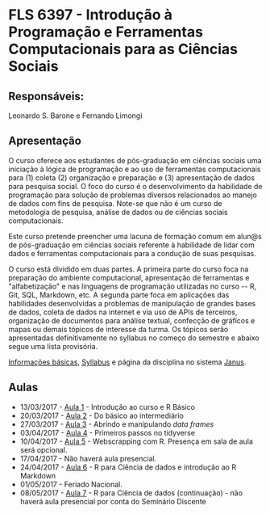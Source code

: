 #  FLS 6397 - Introdução à Programação e Ferramentas Computacionais para as Ciências Sociais

## Responsáveis: 
Leonardo S. Barone e Fernando Limongi

## Apresentação

O curso oferece aos estudantes de pós-graduação em ciências sociais uma iniciação à lógica de programação e ao uso de ferramentas computacionais para (1) coleta (2) organização e preparação e (3) apresentação de dados para pesquisa social. O foco do curso é o desenvolvimento da habilidade de programação para solução de problemas diversos relacionados ao manejo de dados com fins de pesquisa. Note-se que não é um curso de metodologia de pesquisa, análise de dados ou de ciências sociais computacionais.

Este curso pretende preencher uma lacuna de formação comum em alun@s de pós-graduação em ciências sociais referente à habilidade de lidar com dados e ferramentas computacionais para a condução de suas pesquisas.

O curso está dividido em duas partes. A primeira parte do curso foca na preparação do ambiente computacional, apresentação de ferramentas e "alfabetização" e nas linguagens de programação utilizadas no curso -- R, Git, SQL, Markdown, etc. A segunda parte foca em aplicações das habilidades desenvolvidas a problemas de manipulação de grandes bases de dados, coleta de dados na internet e via uso de APIs de terceiros, organização de documentos para análise textual, confecção de gráficos e mapas ou demais tópicos de interesse da turma. Os tópicos serão apresentadas definitivamente no syllabus no começo do semestre e abaixo segue uma lista provisória.

[Informações básicas](https://github.com/leobarone/FLS6397/blob/master/info_basica.md), [Syllabus](https://github.com/leobarone/FLS6397/blob/master/syllabus.md) e página da disciplina no sistema [Janus](https://github.com/leobarone/FLS6397/blob/master/info_basica.md).

## Aulas

- 13/03/2017 - [Aula 1](https://github.com/leobarone/FLS6397/blob/master/classes/class1.md) - Introdução ao curso e R Básico
- 20/03/2017 - [Aula 2](https://github.com/leobarone/FLS6397/blob/master/classes/class2.md) - Do básico ao intermediário
- 27/03/2017 - [Aula 3](https://github.com/leobarone/FLS6397/blob/master/classes/class3.md) - Abrindo e manipulando _data frames_
- 03/04/2017 - [Aula 4](https://github.com/leobarone/FLS6397/blob/master/classes/class4.md) - Primeiros passos no tidyverse
- 10/04/2017 - [Aula 5](https://github.com/leobarone/FLS6397/blob/master/classes/class5.md) - Webscrapping com R. Presença em sala de aula será opcional.
- 17/04/2017 - Não haverá aula presencial.
- 24/04/2017 - [Aula 6](https://github.com/leobarone/FLS6397/blob/master/classes/class6.md) - R para Ciência de dados e introdução ao R Markdown
- 01/05/2017 - Feriado Nacional.
- 08/05/2017 - [Aula 7](https://github.com/leobarone/FLS6397/blob/master/classes/class7.md) - R para Ciência de dados (continuação) - não haverá aula presencial por conta do Seminário Discente
